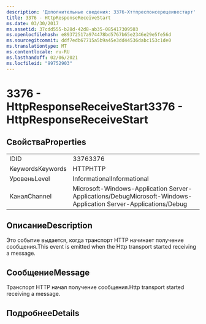 ```yaml
---
description: 'Дополнительные сведения: 3376-Хттпреспонсерецеивестарт'
title: 3376 - HttpResponseReceiveStart
ms.date: 03/30/2017
ms.assetid: 37cdd555-b28d-42d8-ab35-085417309503
ms.openlocfilehash: e89372517a974478bd5767b65e2346e29e5fe56d
ms.sourcegitcommit: ddf7edb67715a5b9a45e3dd44536dabc153c1de0
ms.translationtype: MT
ms.contentlocale: ru-RU
ms.lasthandoff: 02/06/2021
ms.locfileid: "99752903"
---
```

# <a name="3376---httpresponsereceivestart"></a><span data-ttu-id="20578-103">3376 - HttpResponseReceiveStart</span><span class="sxs-lookup"><span data-stu-id="20578-103">3376 - HttpResponseReceiveStart</span></span>

## <a name="properties"></a><span data-ttu-id="20578-104">Свойства</span><span class="sxs-lookup"><span data-stu-id="20578-104">Properties</span></span>  
  
|||  
|-|-|  
|<span data-ttu-id="20578-105">ID</span><span class="sxs-lookup"><span data-stu-id="20578-105">ID</span></span>|<span data-ttu-id="20578-106">3376</span><span class="sxs-lookup"><span data-stu-id="20578-106">3376</span></span>|  
|<span data-ttu-id="20578-107">Keywords</span><span class="sxs-lookup"><span data-stu-id="20578-107">Keywords</span></span>|<span data-ttu-id="20578-108">HTTP</span><span class="sxs-lookup"><span data-stu-id="20578-108">HTTP</span></span>|  
|<span data-ttu-id="20578-109">Уровень</span><span class="sxs-lookup"><span data-stu-id="20578-109">Level</span></span>|<span data-ttu-id="20578-110">Informational</span><span class="sxs-lookup"><span data-stu-id="20578-110">Informational</span></span>|  
|<span data-ttu-id="20578-111">Канал</span><span class="sxs-lookup"><span data-stu-id="20578-111">Channel</span></span>|<span data-ttu-id="20578-112">Microsoft-Windows-Application Server-Applications/Debug</span><span class="sxs-lookup"><span data-stu-id="20578-112">Microsoft-Windows-Application Server-Applications/Debug</span></span>|  
  
## <a name="description"></a><span data-ttu-id="20578-113">Описание</span><span class="sxs-lookup"><span data-stu-id="20578-113">Description</span></span>  

 <span data-ttu-id="20578-114">Это событие выдается, когда транспорт HTTP начинает получение сообщения.</span><span class="sxs-lookup"><span data-stu-id="20578-114">This event is emitted when the Http transport started receiving a message.</span></span>  
  
## <a name="message"></a><span data-ttu-id="20578-115">Сообщение</span><span class="sxs-lookup"><span data-stu-id="20578-115">Message</span></span>  

 <span data-ttu-id="20578-116">Транспорт HTTP начал получение сообщения.</span><span class="sxs-lookup"><span data-stu-id="20578-116">Http transport started receiving a message.</span></span>  
  
## <a name="details"></a><span data-ttu-id="20578-117">Подробнее</span><span class="sxs-lookup"><span data-stu-id="20578-117">Details</span></span>
